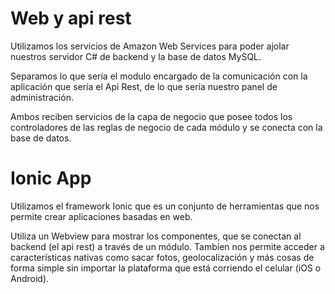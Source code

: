 # Web y api rest

Utilizamos los servicios de Amazon Web Services para poder ajolar nuestros servidor C# de backend y la base de datos MySQL.

Separamos lo que sería el modulo encargado de la comunicación con la aplicación que sería el Api Rest, de lo que sería nuestro panel de administración.

Ambos reciben servicios de la capa de negocio que posee todos los controladores de las reglas de negocio de cada módulo y se conecta con la base de datos. 

# Ionic App

Utilizamos el framework Ionic que es un conjunto de herramientas que nos permite crear aplicaciones basadas en web.

Utiliza un Webview para mostrar los componentes, que se conectan al backend (el api rest) a través de un módulo. Tambíen nos permite acceder a características nativas como sacar fotos, geolocalización y más cosas de forma simple sin importar la plataforma que está corriendo el celular (iOS o Android).